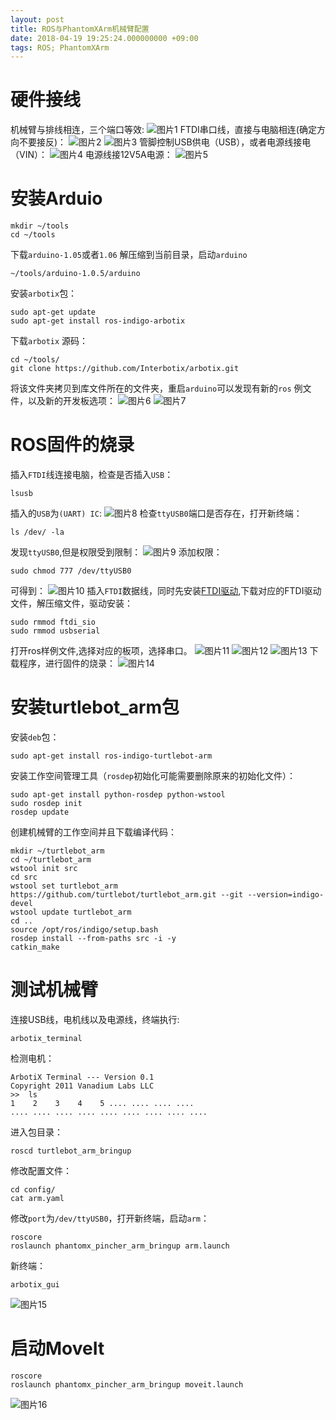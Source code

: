 ```yaml
---
layout: post
title: ROS与PhantomXArm机械臂配置
date: 2018-04-19 19:25:24.000000000 +09:00
tags: ROS; PhantomXArm
---
```

# 硬件接线
机械臂与排线相连，三个端口等效:
![图片1][图片1]
FTDI串口线，直接与电脑相连(确定方向不要接反)：
![图片2][图片2]
![图片3][图片3]
管脚控制USB供电（USB），或者电源线接电（VIN）：
![图片4][图片4]
电源线接12V5A电源：
![图片5][图片5]
# 安装Arduio
```
mkdir ~/tools
cd ~/tools
```
下载`arduino-1.05`或者`1.06` 解压缩到当前目录，启动`arduino` 
```
~/tools/arduino-1.0.5/arduino
```
安装`arbotix`包：
```
sudo apt-get update
sudo apt-get install ros-indigo-arbotix
```
下载`arbotix` 源码：
```
cd ~/tools/
git clone https://github.com/Interbotix/arbotix.git
```
将该文件夹拷贝到库文件所在的文件夹，重启`arduino`可以发现有新的`ros` 例文件，以及新的开发板选项：
![图片6][图片6]
![图片7][图片7]
# ROS固件的烧录
插入`FTDI`线连接电脑，检查是否插入`USB`：
```
lsusb
```
插入的`USB`为`(UART) IC`:
![图片8][图片8]
检查`ttyUSB0`端口是否存在，打开新终端：
```
ls /dev/ -la
```
发现`ttyUSB0`,但是权限受到限制：
![图片9][图片9]
添加权限：
```
sudo chmod 777 /dev/ttyUSB0
```
可得到：
![图片10][图片10]
插入`FTDI`数据线，同时先安装[FTDI驱动](http://www.ftdichip.com/Drivers/VCP.htm),下载对应的FTDI驱动文件，解压缩文件，驱动安装：
```
sudo rmmod ftdi_sio
sudo rmmod usbserial
```
打开ros样例文件,选择对应的板项，选择串口。
![图片11][图片11]
![图片12][图片12]
![图片13][图片13]
下载程序，进行固件的烧录：
![图片14][图片14]
# 安装turtlebot_arm包
安装`deb`包：
```
sudo apt-get install ros-indigo-turtlebot-arm
```
安装工作空间管理工具（`rosdep`初始化可能需要删除原来的初始化文件）：
```
sudo apt-get install python-rosdep python-wstool
sudo rosdep init
rosdep update
```
创建机械臂的工作空间并且下载编译代码：
```
mkdir ~/turtlebot_arm
cd ~/turtlebot_arm
wstool init src
cd src
wstool set turtlebot_arm https://github.com/turtlebot/turtlebot_arm.git --git --version=indigo-devel
wstool update turtlebot_arm
cd ..
source /opt/ros/indigo/setup.bash
rosdep install --from-paths src -i -y
catkin_make
```
# 测试机械臂
连接USB线，电机线以及电源线，终端执行:
```
arbotix_terminal
```
检测电机：
```
ArbotiX Terminal --- Version 0.1
Copyright 2011 Vanadium Labs LLC
>>  ls
1    2    3    4    5 .... .... .... ....
.... .... .... .... .... .... .... .... ....
```
进入包目录：
```
roscd turtlebot_arm_bringup
```
修改配置文件：
```
cd config/
cat arm.yaml
```
修改`port`为`/dev/ttyUSB0`，打开新终端，启动`arm`：
```
roscore
roslaunch phantomx_pincher_arm_bringup arm.launch 
```
新终端：
```
arbotix_gui
```
![图片15][图片15]
# 启动MoveIt
```
roscore
roslaunch phantomx_pincher_arm_bringup moveit.launch
```
![图片16][图片16]

[图片1]: https://thumbnail10.baidupcs.com/thumbnail/af0324038be4c131f27f8c251c962738?fid=2669703802-250528-347897463954350&rt=pr&sign=FDTAER-DCb740ccc5511e5e8fedcff06b081203-VrMI2cRpdm5oesZxbMKjILXJlog%3d&expires=8h&chkbd=0&chkv=0&dp-logid=343329080615893768&dp-callid=0&time=1547550000&size=c10000_u10000&quality=90&vuk=2669703802&ft=image
[图片2]: https://thumbnail10.baidupcs.com/thumbnail/11945ba9024d3fe0a652e7d12cfda973?fid=2669703802-250528-1066197947450291&rt=pr&sign=FDTAER-DCb740ccc5511e5e8fedcff06b081203-CEeeXqyINX1CPIGZKYBjlJ%2bcODg%3d&expires=8h&chkbd=0&chkv=0&dp-logid=343329080615893768&dp-callid=0&time=1547550000&size=c10000_u10000&quality=90&vuk=2669703802&ft=image
[图片3]: https://thumbnail10.baidupcs.com/thumbnail/f8fb7779a85e11ad50ded9fbcc4b444d?fid=2669703802-250528-22476911788669&rt=pr&sign=FDTAER-DCb740ccc5511e5e8fedcff06b081203-pAC7OC3Zpjh5tuPA5eoO4PGsJ%2f8%3d&expires=8h&chkbd=0&chkv=0&dp-logid=343329080615893768&dp-callid=0&time=1547550000&size=c10000_u10000&quality=90&vuk=2669703802&ft=image
[图片4]: https://thumbnail10.baidupcs.com/thumbnail/530a90048f783b08d5ca1fd3a8e5bea0?fid=2669703802-250528-1099954769557276&rt=pr&sign=FDTAER-DCb740ccc5511e5e8fedcff06b081203-IESbt%2b2QYvflMXdYBlhtwIAtWCM%3d&expires=8h&chkbd=0&chkv=0&dp-logid=343329080615893768&dp-callid=0&time=1547550000&size=c10000_u10000&quality=90&vuk=2669703802&ft=image
[图片5]: https://thumbnail10.baidupcs.com/thumbnail/6b4802c9f4ca7e65e0bd3e1a7446576a?fid=2669703802-250528-890608461771504&rt=pr&sign=FDTAER-DCb740ccc5511e5e8fedcff06b081203-P3tCbWt%2b0HBVHkALpRNXlroEF3Q%3d&expires=8h&chkbd=0&chkv=0&dp-logid=343329080615893768&dp-callid=0&time=1547550000&size=c10000_u10000&quality=90&vuk=2669703802&ft=image
[图片6]: https://thumbnail10.baidupcs.com/thumbnail/bd44761c39871818fe80e0984c469c92?fid=2669703802-250528-1020760396440247&rt=pr&sign=FDTAER-DCb740ccc5511e5e8fedcff06b081203-dlabqqPyuOXDLdLOpop%2fb5uhZ1k%3d&expires=8h&chkbd=0&chkv=0&dp-logid=343329080615893768&dp-callid=0&time=1547550000&size=c10000_u10000&quality=90&vuk=2669703802&ft=image
[图片7]: https://thumbnail10.baidupcs.com/thumbnail/005aefcd7bffc593afd2d96de7869f3d?fid=2669703802-250528-298296508775695&rt=pr&sign=FDTAER-DCb740ccc5511e5e8fedcff06b081203-hQly2D6XlnSdy03THKSRa8j1jUk%3d&expires=8h&chkbd=0&chkv=0&dp-logid=343329080615893768&dp-callid=0&time=1547550000&size=c10000_u10000&quality=90&vuk=2669703802&ft=image
[图片8]: https://thumbnail10.baidupcs.com/thumbnail/eb6d677ae3c13b18ae9f9845a6ca0d16?fid=2669703802-250528-863300071505278&rt=pr&sign=FDTAER-DCb740ccc5511e5e8fedcff06b081203-aCwcZhQ81rkpjfAivyXBb%2f3AaO8%3d&expires=8h&chkbd=0&chkv=0&dp-logid=343329080615893768&dp-callid=0&time=1547550000&size=c10000_u10000&quality=90&vuk=2669703802&ft=image
[图片9]: https://thumbnail10.baidupcs.com/thumbnail/439d97022e861cd3c3f1de089da1ac60?fid=2669703802-250528-121669645154664&rt=pr&sign=FDTAER-DCb740ccc5511e5e8fedcff06b081203-sXgp4ReB0QZICIlW4ajHn87fKpo%3d&expires=8h&chkbd=0&chkv=0&dp-logid=343329080615893768&dp-callid=0&time=1547550000&size=c10000_u10000&quality=90&vuk=2669703802&ft=image
[图片10]: https://thumbnail10.baidupcs.com/thumbnail/e9271dabe9d5df02b11b069240acfdfb?fid=2669703802-250528-178462680925685&rt=pr&sign=FDTAER-DCb740ccc5511e5e8fedcff06b081203-IfW%2fbCkLC0RsnOwamXvo%2bcAmyIA%3d&expires=8h&chkbd=0&chkv=0&dp-logid=343329080615893768&dp-callid=0&time=1547550000&size=c10000_u10000&quality=90&vuk=2669703802&ft=image
[图片11]: https://thumbnail10.baidupcs.com/thumbnail/bd44761c39871818fe80e0984c469c92?fid=2669703802-250528-357784885980782&rt=pr&sign=FDTAER-DCb740ccc5511e5e8fedcff06b081203-q3R3KzFGDafhpi5Ao15g%2bVzLhmA%3d&expires=8h&chkbd=0&chkv=0&dp-logid=343329080615893768&dp-callid=0&time=1547550000&size=c10000_u10000&quality=90&vuk=2669703802&ft=image
[图片12]: https://thumbnail10.baidupcs.com/thumbnail/005aefcd7bffc593afd2d96de7869f3d?fid=2669703802-250528-717388189494807&rt=pr&sign=FDTAER-DCb740ccc5511e5e8fedcff06b081203-1IMvFRN%2fSBOHnhgOn4WSgXlizmI%3d&expires=8h&chkbd=0&chkv=0&dp-logid=343329080615893768&dp-callid=0&time=1547550000&size=c10000_u10000&quality=90&vuk=2669703802&ft=image
[图片13]: https://thumbnail10.baidupcs.com/thumbnail/da820ec3638d50a84f9d8eb9396e1f67?fid=2669703802-250528-982203885828851&rt=pr&sign=FDTAER-DCb740ccc5511e5e8fedcff06b081203-v1G82uPqm1JHJ81GwEVVnoLChwk%3d&expires=8h&chkbd=0&chkv=0&dp-logid=343329080615893768&dp-callid=0&time=1547550000&size=c10000_u10000&quality=90&vuk=2669703802&ft=image
[图片14]: https://thumbnail10.baidupcs.com/thumbnail/4c6be707f5bdbaee90e2422e7c93fdb0?fid=2669703802-250528-347429919543110&rt=pr&sign=FDTAER-DCb740ccc5511e5e8fedcff06b081203-%2fivHGF0H%2boroS1sG9%2fWDSvd85Aw%3d&expires=8h&chkbd=0&chkv=0&dp-logid=343329080615893768&dp-callid=0&time=1547550000&size=c10000_u10000&quality=90&vuk=2669703802&ft=image
[图片15]: https://thumbnail10.baidupcs.com/thumbnail/0bd2ad3f9933d6f39632b5e437e307e7?fid=2669703802-250528-555977225345853&rt=pr&sign=FDTAER-DCb740ccc5511e5e8fedcff06b081203-m8n2o5QiqaE6l9HhSWPqqzg%2f2bs%3d&expires=8h&chkbd=0&chkv=0&dp-logid=343329080615893768&dp-callid=0&time=1547550000&size=c10000_u10000&quality=90&vuk=2669703802&ft=image
[图片16]: https://thumbnail10.baidupcs.com/thumbnail/170d819438cc3d8030bcb744a6b5a075?fid=2669703802-250528-946766298435422&rt=pr&sign=FDTAER-DCb740ccc5511e5e8fedcff06b081203-%2f%2fmY3ryZiKj10eEdlLzs2aenMh0%3d&expires=8h&chkbd=0&chkv=0&dp-logid=343329080615893768&dp-callid=0&time=1547550000&size=c10000_u10000&quality=90&vuk=2669703802&ft=image
